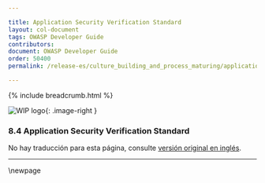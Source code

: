 ```yaml
---

title: Application Security Verification Standard
layout: col-document
tags: OWASP Developer Guide
contributors:
document: OWASP Developer Guide
order: 50400
permalink: /release-es/culture_building_and_process_maturing/application_security_verification_standard/

---
```


{% include breadcrumb.html %}

<style type="text/css">
.image-right {
  height: 180px;
  display: block;
  margin-left: auto;
  margin-right: auto;
  float: right;
}
</style>

![WIP logo](../../../assets/images/dg_wip.png "Work in progress"){: .image-right }

### 8.4 Application Security Verification Standard

No hay traducción para esta página, consulte [versión original en inglés][release1004].

----

[release1004]: https://github.com/OWASP/www-project-developer-guide/blob/main/release/10-culture-process/04-asvs.md

\newpage
